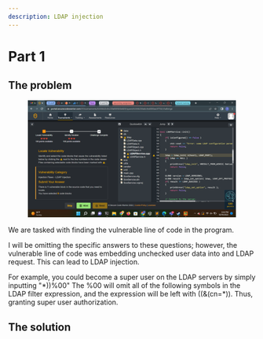 ```yaml
---
description: LDAP injection
---
```


# Part 1

## The problem

<figure><img src="../../../.gitbook/assets/Screenshot (68).png" alt=""><figcaption></figcaption></figure>

We are tasked with finding the vulnerable line of code in the program.&#x20;

I will be omitting the specific answers to these questions; however, the vulnerable line of code was embedding unchecked user data into and LDAP request. This can lead to LDAP injection.

For example, you could become a super user on the LDAP servers by simply inputting "\*))%00" The %00 will omit all of the following symbols in the LDAP filter expression, and the expression will be left with ((&(cn=\*)). Thus, granting super user authorization.

## The solution

